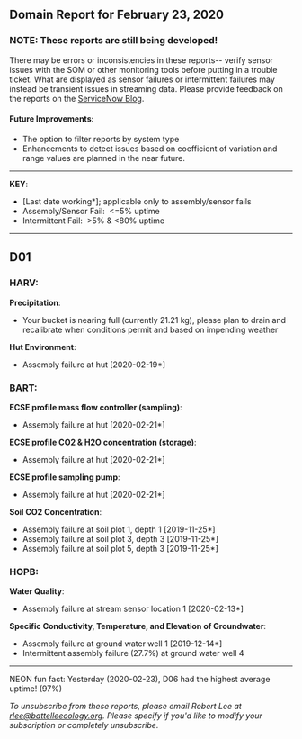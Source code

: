 ## Domain Report for February 23, 2020


### NOTE: These reports are still being developed!
There may be errors or inconsistencies in these reports-- verify sensor issues with the SOM or other monitoring tools before putting in a trouble ticket. What are displayed as sensor failures or intermittent failures may instead be transient issues in streaming data.
Please provide feedback on the reports on the [ServiceNow Blog](https://neon.service-now.com/community?id=community_blog&sys_id=9b4fbe8adbed734017ecf9041d9619be).

#### Future Improvements: 
 - The option to filter reports by system type 
 - Enhancements to detect issues based on coefficient of variation and range values are planned in the near future.

***

**KEY**:

 - [Last date working*]; applicable only to assembly/sensor fails
 - Assembly/Sensor Fail:&nbsp;&nbsp;<=5% uptime
 - Intermittent Fail:&nbsp;&nbsp;>5% & <80% uptime

***
## D01

### HARV:

**Precipitation**:
 - Your bucket is nearing full (currently 21.21 kg), please plan to drain and recalibrate when conditions permit and based on impending weather

**Hut Environment**:
 - Assembly failure at hut [2020-02-19*]

### BART:

**ECSE profile mass flow controller (sampling)**:
 - Assembly failure at hut [2020-02-21*]

**ECSE profile CO2 & H2O concentration (storage)**:
 - Assembly failure at hut [2020-02-21*]

**ECSE profile sampling pump**:
 - Assembly failure at hut [2020-02-21*]

**Soil CO2 Concentration**:
 - Assembly failure at soil plot 1, depth 1 [2019-11-25*]
 - Assembly failure at soil plot 3, depth 3 [2019-11-25*]
 - Assembly failure at soil plot 5, depth 3 [2019-11-25*]

### HOPB:

**Water Quality**:
 - Assembly failure at stream sensor location 1 [2020-02-13*]

**Specific Conductivity, Temperature, and Elevation of Groundwater**:
 - Assembly failure at ground water well 1 [2019-12-14*]
 - Intermittent assembly failure (27.7%) at ground water well 4

***
NEON fun fact: Yesterday (2020-02-23), D06 had the highest average uptime! (97%)

_To unsubscribe from these reports, please email Robert Lee at rlee@battelleecology.org. Please specify if you'd like to modify your subscription or completely unsubscribe._
